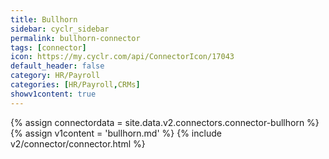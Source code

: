 ```yaml
---
title: Bullhorn
sidebar: cyclr_sidebar
permalink: bullhorn-connector
tags: [connector]
icon: https://my.cyclr.com/api/ConnectorIcon/17043
default_header: false
category: HR/Payroll
categories: [HR/Payroll,CRMs]
showv1content: true
---
```

{% assign connectordata = site.data.v2.connectors.connector-bullhorn %}
{% assign v1content = 'bullhorn.md' %}
{% include v2/connector/connector.html %}	